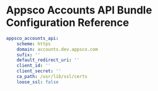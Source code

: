 Appsco Accounts API Bundle Configuration Reference
==================================================

``` yaml
appsco_accounts_api:
    scheme: https
    domain: accounts.dev.appsco.com
    sufix: ''
    default_redirect_uri: ''
    client_id: ''
    client_secret: ''
    ca_path: /usr/lib/ssl/certs
    loose_ssl: false
```

